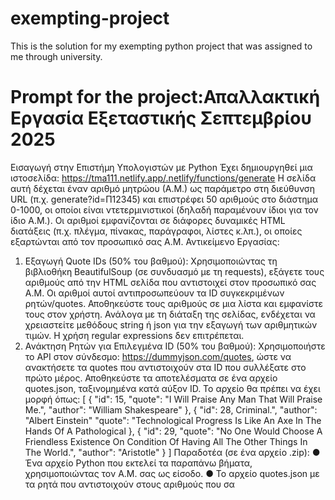 # exempting-project
This is the solution for my exempting python project that was assigned to me through university.  


# Prompt for the project:Απαλλακτική Εργασία Εξεταστικής Σεπτεμβρίου 2025
Εισαγωγή στην Επιστήμη Υπολογιστών με Python
Έχει δημιουργηθεί μια ιστοσελίδα: https://tma111.netlify.app/.netlify/functions/generate
Η σελίδα αυτή δέχεται έναν αριθμό μητρώου (Α.Μ.) ως παράμετρο στη διεύθυνση URL (π.χ.
generate?id=Π12345) και επιστρέφει 50 αριθμούς στο διάστημα 0-1000, οι οποίοι είναι
ντετερμινιστικοί (δηλαδή παραμένουν ίδιοι για τον ίδιο Α.Μ.).
Οι αριθμοί εμφανίζονται σε διάφορες δυναμικές HTML διατάξεις (π.χ. πλέγμα, πίνακας,
παράγραφοι, λίστες κ.λπ.), οι οποίες εξαρτώνται από τον προσωπικό σας Α.Μ.
Αντικείμενο Εργασίας:
1. Εξαγωγή Quote IDs (50% του βαθμού): Χρησιμοποιώντας τη βιβλιοθήκη
BeautifulSoup (σε συνδυασμό με τη requests), εξάγετε τους αριθμούς από την
HTML σελίδα που αντιστοιχεί στον προσωπικό σας Α.Μ. Οι αριθμοί αυτοί
αντιπροσωπεύουν τα ID συγκεκριμένων ρητών/quotes. Αποθηκεύστε τους αριθμούς σε
μια λίστα και εμφανίστε τους στον χρήστη. Ανάλογα με τη διάταξη της σελίδας, ενδέχεται
να χρειαστείτε μεθόδους string ή json για την εξαγωγή των αριθμητικών τιμών. Η
χρήση regular expressions δεν επιτρέπεται.
2. Ανάκτηση Ρητών για Επιλεγμένα ID (50% του βαθμού): Χρησιμοποιήστε το API στον
σύνδεσμο: https://dummyjson.com/quotes, ώστε να ανακτήσετε τα quotes που
αντιστοιχούν στα ID που συλλέξατε στο πρώτο μέρος. Αποθηκεύστε τα αποτελέσματα σε
ένα αρχείο quotes.json, ταξινομημένα κατά αύξον ID. Το αρχείο θα πρέπει να έχει
μορφή όπως:
[
{
"id": 15,
"quote": "I Will Praise Any Man That Will Praise Me.",
"author": "William Shakespeare"
},
{
"id": 28,
Criminal.",
"author": "Albert Einstein"
"quote": "Technological Progress Is Like An Axe In The Hands Of A Pathological
},
{
"id": 29,
"quote": "No One Would Choose A Friendless Existence On Condition Of Having All The Other
Things In The World.",
"author": "Aristotle"
}
]
Παραδοτέα (σε ένα αρχείο .zip):
●
Ένα αρχείο Python που εκτελεί τα παραπάνω βήματα, χρησιμοποιώντας τον Α.Μ.
σας ως είσοδο.
●
Το αρχείο quotes.json με τα ρητά που αντιστοιχούν στους αριθμούς που σα
